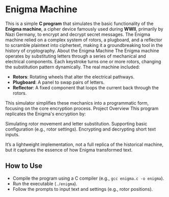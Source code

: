 Enigma Machine
==============

This is a simple **C program** that simulates the basic functionality of the **Enigma machine**, a cipher device famously used during **WWII**, primarily by Nazi Germany, to encrypt and decrypt secret messages. The Enigma machine relied on a complex system of rotors, a plugboard, and a reflector to scramble plaintext into ciphertext, making it a groundbreaking tool in the history of cryptography.
About the Enigma Machine
The Enigma machine operates by substituting letters through a series of mechanical and electrical components. Each keystroke turns one or more rotors, changing the substitution pattern dynamically. The real machine included:

* **Rotors**: Rotating wheels that alter the electrical pathways.
* **Plugboard**: A panel to swap pairs of letters.
* **Reflector**: A fixed component that loops the current back through the rotors.

This simulator simplifies these mechanics into a programmatic form, focusing on the core encryption process.
Project Overview
This program replicates the Enigma's encryption by:

Simulating rotor movement and letter substitution.
Supporting basic configuration (e.g., rotor settings).
Encrypting and decrypting short text inputs.

It’s a lightweight implementation, not a full replica of the historical machine, but it captures the essence of how Enigma transformed text.

**How to Use**
---------------
* Compile the program using a C compiler (e.g., `gcc enigma.c -o enigma`).
* Run the executable (`./enigma`).
* Follow the prompts to input text and settings (e.g., rotor positions).
